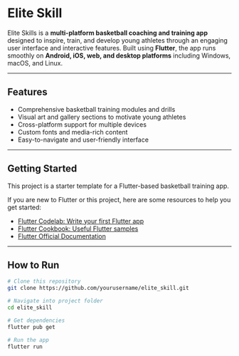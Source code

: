 # Elite Skill

Elite Skills is a **multi-platform basketball coaching and training app** designed to inspire, train, and develop young athletes through an engaging user interface and interactive features. Built using **Flutter**, the app runs smoothly on **Android, iOS, web, and desktop platforms** including Windows, macOS, and Linux.

---

## Features

- Comprehensive basketball training modules and drills
- Visual art and gallery sections to motivate young athletes
- Cross-platform support for multiple devices
- Custom fonts and media-rich content
- Easy-to-navigate and user-friendly interface

---

## Getting Started

This project is a starter template for a Flutter-based basketball training app.

If you are new to Flutter or this project, here are some resources to help you get started:

- [Flutter Codelab: Write your first Flutter app](https://docs.flutter.dev/get-started/codelab)
- [Flutter Cookbook: Useful Flutter samples](https://docs.flutter.dev/cookbook)
- [Flutter Official Documentation](https://docs.flutter.dev/)

---

## How to Run

```bash
# Clone this repository
git clone https://github.com/yourusername/elite_skill.git

# Navigate into project folder
cd elite_skill

# Get dependencies
flutter pub get

# Run the app
flutter run
